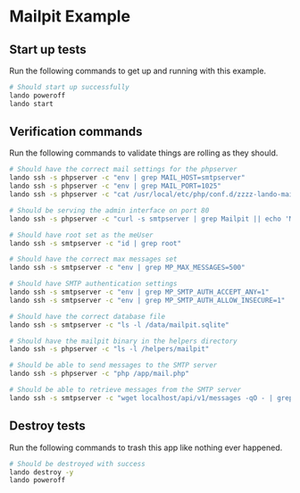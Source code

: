 Mailpit Example
===============


Start up tests
--------------

Run the following commands to get up and running with this example.

```bash
# Should start up successfully
lando poweroff
lando start
```

Verification commands
---------------------

Run the following commands to validate things are rolling as they should.

```bash
# Should have the correct mail settings for the phpserver
lando ssh -s phpserver -c "env | grep MAIL_HOST=smtpserver"
lando ssh -s phpserver -c "env | grep MAIL_PORT=1025"
lando ssh -s phpserver -c "cat /usr/local/etc/php/conf.d/zzzz-lando-mailpit.ini | grep sendmailpit"

# Should be serving the admin interface on port 80
lando ssh -s phpserver -c "curl -s smtpserver | grep Mailpit || echo 'Mailpit string not found in curl output'"

# Should have root set as the meUser
lando ssh -s smtpserver -c "id | grep root"

# Should have the correct max messages set
lando ssh -s smtpserver -c "env | grep MP_MAX_MESSAGES=500"

# Should have SMTP authentication settings
lando ssh -s smtpserver -c "env | grep MP_SMTP_AUTH_ACCEPT_ANY=1"
lando ssh -s smtpserver -c "env | grep MP_SMTP_AUTH_ALLOW_INSECURE=1"

# Should have the correct database file
lando ssh -s smtpserver -c "ls -l /data/mailpit.sqlite"

# Should have the mailpit binary in the helpers directory
lando ssh -s phpserver -c "ls -l /helpers/mailpit"

# Should be able to send messages to the SMTP server
lando ssh -s phpserver -c "php /app/mail.php"

# Should be able to retrieve messages from the SMTP server
lando ssh -s smtpserver -c "wget localhost/api/v1/messages -qO - | grep recipient@example.com"
```

Destroy tests
-------------

Run the following commands to trash this app like nothing ever happened.

```bash
# Should be destroyed with success
lando destroy -y
lando poweroff
```
